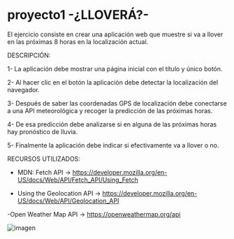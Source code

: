# proyecto1 -¿LLOVERÁ?-

El ejercicio consiste en crear una aplicación web que muestre si va a llover en las próximas 8 horas en la localización actual.

DESCRIPCIÓN:

1- La aplicación debe mostrar una página inicial con el título y único botón.

2- Al hacer clic en el botón la aplicación debe detectar la localización del navegador.

3- Después de saber las coordenadas GPS de localización debe conectarse a una API meteorológica y recoger la predicción de las próximas horas.

4- De esa predicción debe analizarse si en alguna de las próximas horas hay pronóstico de lluvia.

5- Finalmente la aplicación debe indicar si efectivamente va a llover o no.

RECURSOS UTILIZADOS:

- MDN: Fetch API → https://developer.mozilla.org/en-US/docs/Web/API/Fetch_API/Using_Fetch

- Using the Geolocation API →
https://developer.mozilla.org/en-US/docs/Web/API/Geolocation_API

-Open Weather Map API → 
https://openweathermap.org/api


![imagen](https://user-images.githubusercontent.com/98592187/175819267-78639832-c484-444d-83e4-34bbfbccc087.png)

